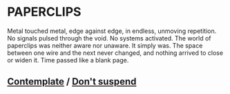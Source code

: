 # PAPERCLIPS

Metal touched metal, edge against edge, in endless, unmoving repetition. No signals pulsed through the void. No systems activated. The world of paperclips was neither aware nor unaware. It simply was. The space between one wire and the next never changed, and nothing arrived to close or widen it. Time passed like a blank page.

## [Contemplate](page-5d69bc1e1c84f990) / [Don't suspend](page-1368aa749f4be776)
